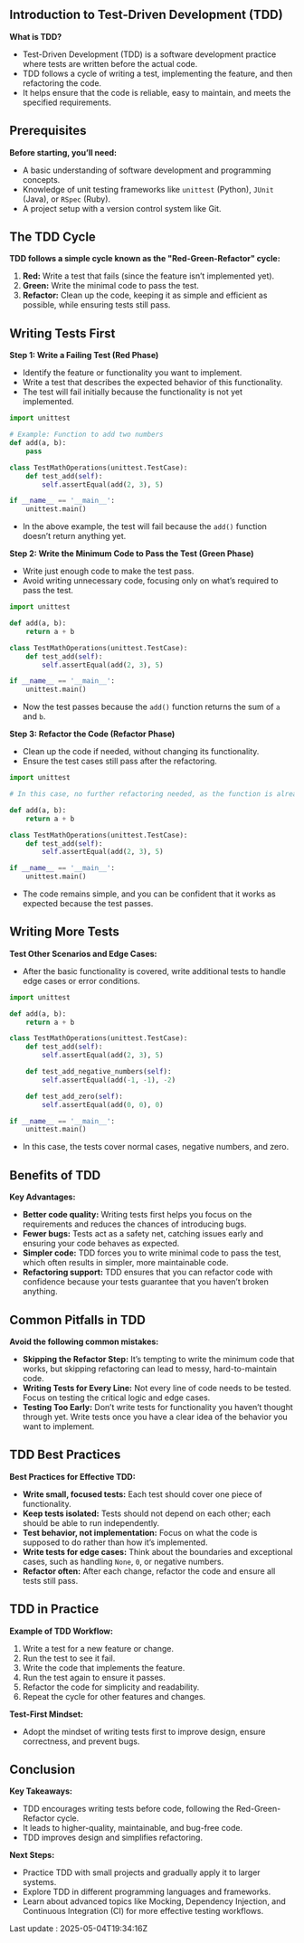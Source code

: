 ## Introduction to Test-Driven Development (TDD)
**What is TDD?**
- Test-Driven Development (TDD) is a software development practice where tests are written before the actual code.
- TDD follows a cycle of writing a test, implementing the feature, and then refactoring the code.
- It helps ensure that the code is reliable, easy to maintain, and meets the specified requirements.

## Prerequisites
**Before starting, you’ll need:**
- A basic understanding of software development and programming concepts.
- Knowledge of unit testing frameworks like `unittest` (Python), `JUnit` (Java), or `RSpec` (Ruby).
- A project setup with a version control system like Git.

## The TDD Cycle
**TDD follows a simple cycle known as the "Red-Green-Refactor" cycle:**

1. **Red:** Write a test that fails (since the feature isn’t implemented yet).
2. **Green:** Write the minimal code to pass the test.
3. **Refactor:** Clean up the code, keeping it as simple and efficient as possible, while ensuring tests still pass.

## Writing Tests First
**Step 1: Write a Failing Test (Red Phase)**

- Identify the feature or functionality you want to implement.
- Write a test that describes the expected behavior of this functionality.
- The test will fail initially because the functionality is not yet implemented.

```python
import unittest

# Example: Function to add two numbers
def add(a, b):
    pass

class TestMathOperations(unittest.TestCase):
    def test_add(self):
        self.assertEqual(add(2, 3), 5)

if __name__ == '__main__':
    unittest.main()
```

- In the above example, the test will fail because the `add()` function doesn’t return anything yet.

**Step 2: Write the Minimum Code to Pass the Test (Green Phase)**

- Write just enough code to make the test pass.
- Avoid writing unnecessary code, focusing only on what’s required to pass the test.

```python
import unittest

def add(a, b):
    return a + b

class TestMathOperations(unittest.TestCase):
    def test_add(self):
        self.assertEqual(add(2, 3), 5)

if __name__ == '__main__':
    unittest.main()
```

- Now the test passes because the `add()` function returns the sum of `a` and `b`.

**Step 3: Refactor the Code (Refactor Phase)**

- Clean up the code if needed, without changing its functionality.
- Ensure the test cases still pass after the refactoring.

```python
import unittest

# In this case, no further refactoring needed, as the function is already simple.

def add(a, b):
    return a + b

class TestMathOperations(unittest.TestCase):
    def test_add(self):
        self.assertEqual(add(2, 3), 5)

if __name__ == '__main__':
    unittest.main()
```

- The code remains simple, and you can be confident that it works as expected because the test passes.

## Writing More Tests
**Test Other Scenarios and Edge Cases:**
- After the basic functionality is covered, write additional tests to handle edge cases or error conditions.

```python
import unittest

def add(a, b):
    return a + b

class TestMathOperations(unittest.TestCase):
    def test_add(self):
        self.assertEqual(add(2, 3), 5)

    def test_add_negative_numbers(self):
        self.assertEqual(add(-1, -1), -2)

    def test_add_zero(self):
        self.assertEqual(add(0, 0), 0)

if __name__ == '__main__':
    unittest.main()
```

- In this case, the tests cover normal cases, negative numbers, and zero.

## Benefits of TDD
**Key Advantages:**
- **Better code quality:** Writing tests first helps you focus on the requirements and reduces the chances of introducing bugs.
- **Fewer bugs:** Tests act as a safety net, catching issues early and ensuring your code behaves as expected.
- **Simpler code:** TDD forces you to write minimal code to pass the test, which often results in simpler, more maintainable code.
- **Refactoring support:** TDD ensures that you can refactor code with confidence because your tests guarantee that you haven’t broken anything.

## Common Pitfalls in TDD
**Avoid the following common mistakes:**

- **Skipping the Refactor Step:** It’s tempting to write the minimum code that works, but skipping refactoring can lead to messy, hard-to-maintain code.
- **Writing Tests for Every Line:** Not every line of code needs to be tested. Focus on testing the critical logic and edge cases.
- **Testing Too Early:** Don’t write tests for functionality you haven’t thought through yet. Write tests once you have a clear idea of the behavior you want to implement.

## TDD Best Practices
**Best Practices for Effective TDD:**

- **Write small, focused tests:** Each test should cover one piece of functionality.
- **Keep tests isolated:** Tests should not depend on each other; each should be able to run independently.
- **Test behavior, not implementation:** Focus on what the code is supposed to do rather than how it’s implemented.
- **Write tests for edge cases:** Think about the boundaries and exceptional cases, such as handling `None`, `0`, or negative numbers.
- **Refactor often:** After each change, refactor the code and ensure all tests still pass.

## TDD in Practice
**Example of TDD Workflow:**
1. Write a test for a new feature or change.
2. Run the test to see it fail.
3. Write the code that implements the feature.
4. Run the test again to ensure it passes.
5. Refactor the code for simplicity and readability.
6. Repeat the cycle for other features and changes.

**Test-First Mindset:**
- Adopt the mindset of writing tests first to improve design, ensure correctness, and prevent bugs.

## Conclusion
**Key Takeaways:**
- TDD encourages writing tests before code, following the Red-Green-Refactor cycle.
- It leads to higher-quality, maintainable, and bug-free code.
- TDD improves design and simplifies refactoring.

**Next Steps:**
- Practice TDD with small projects and gradually apply it to larger systems.
- Explore TDD in different programming languages and frameworks.
- Learn about advanced topics like Mocking, Dependency Injection, and Continuous Integration (CI) for more effective testing workflows.


Last update : 2025-05-04T19:34:16Z
